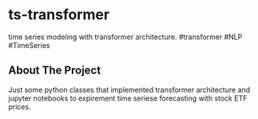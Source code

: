 # ts-transformer
time series modeling with transformer architecture. #transformer #NLP #TimeSeries

<!-- ABOUT THE PROJECT -->
## About The Project

Just some python classes that implemented transformer architecture and jupyter notebooks to expirement time seriese forecasting with stock ETF prices.
